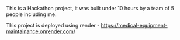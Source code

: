 This is a Hackathon project, it was built under 10 hours by a team of 5 people including me.

This project is deployed using render - https://medical-equipment-maintainance.onrender.com/
